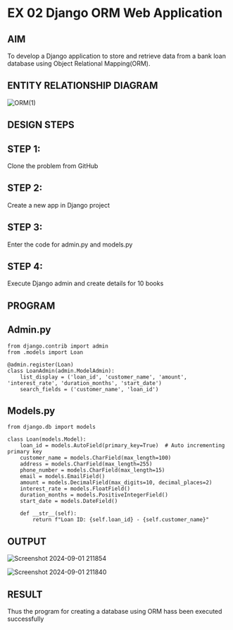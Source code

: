 # EX 02 Django ORM Web Application

## AIM
To develop a Django application to store and retrieve data from a bank loan database using Object Relational Mapping(ORM).

## ENTITY RELATIONSHIP DIAGRAM

![ORM(1)](https://github.com/user-attachments/assets/7303c463-2f53-4434-86e5-632330b17617)

## DESIGN STEPS
## STEP 1:
Clone the problem from GitHub

## STEP 2:
Create a new app in Django project

## STEP 3:
Enter the code for admin.py and models.py

## STEP 4:
Execute Django admin and create details for 10 books

## PROGRAM

## Admin.py

```
from django.contrib import admin
from .models import Loan

@admin.register(Loan)
class LoanAdmin(admin.ModelAdmin):
    list_display = ('loan_id', 'customer_name', 'amount', 'interest_rate', 'duration_months', 'start_date')
    search_fields = ('customer_name', 'loan_id')
```

## Models.py

```
from django.db import models

class Loan(models.Model):
    loan_id = models.AutoField(primary_key=True)  # Auto incrementing primary key
    customer_name = models.CharField(max_length=100)
    address = models.CharField(max_length=255)
    phone_number = models.CharField(max_length=15)
    email = models.EmailField()
    amount = models.DecimalField(max_digits=10, decimal_places=2)
    interest_rate = models.FloatField()
    duration_months = models.PositiveIntegerField()
    start_date = models.DateField()

    def __str__(self):
        return f"Loan ID: {self.loan_id} - {self.customer_name}"
```

## OUTPUT

![Screenshot 2024-09-01 211854](https://github.com/user-attachments/assets/ccd126ae-3b9a-4a0a-a479-dd468b5691c7)

![Screenshot 2024-09-01 211840](https://github.com/user-attachments/assets/9c729a8b-7069-4770-b1af-72e28a5203a1)


## RESULT
Thus the program for creating a database using ORM hass been executed successfully
